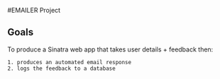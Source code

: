 #EMAILER Project

## Goals 

To produce a Sinatra web app that takes user details + feedback then:

    1. produces an automated email response
    2. logs the feedback to a database